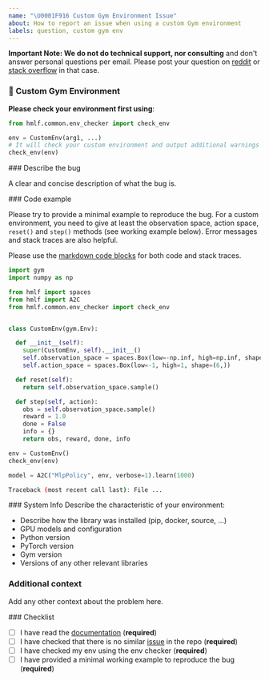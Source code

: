 ```yaml
---
name: "\U0001F916 Custom Gym Environment Issue"
about: How to report an issue when using a custom Gym environment
labels: question, custom gym env
---
```


**Important Note: We do not do technical support, nor consulting** and don't answer personal questions per email.
Please post your question on [reddit](https://www.reddit.com/r/reinforcementlearning/) or [stack overflow](https://stackoverflow.com/) in that case.

### 🤖 Custom Gym Environment

**Please check your environment first using**:

```python
from hmlf.common.env_checker import check_env

env = CustomEnv(arg1, ...)
# It will check your custom environment and output additional warnings if needed
check_env(env)
```

### Describe the bug

A clear and concise description of what the bug is.

### Code example

Please try to provide a minimal example to reproduce the bug.
For a custom environment, you need to give at least the observation space, action space, `reset()` and `step()` methods
(see working example below).
Error messages and stack traces are also helpful.

Please use the [markdown code blocks](https://help.github.com/en/articles/creating-and-highlighting-code-blocks)
for both code and stack traces.

```python
import gym
import numpy as np

from hmlf import spaces
from hmlf import A2C
from hmlf.common.env_checker import check_env


class CustomEnv(gym.Env):

  def __init__(self):
    super(CustomEnv, self).__init__()
    self.observation_space = spaces.Box(low=-np.inf, high=np.inf, shape=(14,))
    self.action_space = spaces.Box(low=-1, high=1, shape=(6,))

  def reset(self):
    return self.observation_space.sample()

  def step(self, action):
    obs = self.observation_space.sample()
    reward = 1.0
    done = False
    info = {}
    return obs, reward, done, info

env = CustomEnv()
check_env(env)

model = A2C("MlpPolicy", env, verbose=1).learn(1000)
```

```bash
Traceback (most recent call last): File ...

```

### System Info
Describe the characteristic of your environment:
 * Describe how the library was installed (pip, docker, source, ...)
 * GPU models and configuration
 * Python version
 * PyTorch version
 * Gym version
 * Versions of any other relevant libraries

### Additional context
Add any other context about the problem here.

### Checklist

- [ ] I have read the [documentation](https://stable-baselines3.readthedocs.io/en/master/) (**required**)
- [ ] I have checked that there is no similar [issue](https://github.com/DLR-RM/stable-baselines3/issues) in the repo (**required**)
- [ ] I have checked my env using the env checker (**required**)
- [ ] I have provided a minimal working example to reproduce the bug (**required**)
